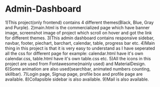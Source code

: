 # Admin-Dashboard
1)This project(only frontend) contains 4 different themes(Black, Blue, Gray and Purple).
2)main.html is the commercialized page which have banner image, screenshot image of project which scroll on hover and got the link for different themes.
3)This admin dashboard contains responsive sidebar, navbar, footer, piechart, barchart, calendar, table, progress bar etc.
4)Main thing in this project is that it is very easy to understand as I have seperated all the css for different page for example: calendar.html have it's own calendar.css, table.html have it's own table.css etc.
5)All the icons in this project are used from Fontawesome(mainly used) and MaterialDesign. 
6)Some animation are also used(searchbar, animated numbers counting, skillbar).
7)Login page, Signup page, profile box and profile page are available.
8)Collapsible sidebar is also available.
9)Mail is also available.
